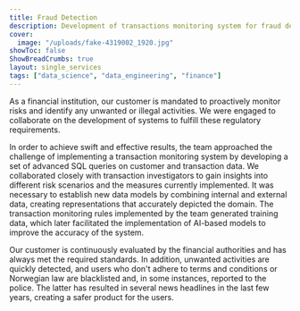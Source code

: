 ```yaml
---
title: Fraud Detection
description: Development of transactions monitoring system for fraud detection in financial institution
cover:
  image: "/uploads/fake-4319002_1920.jpg"
showToc: false
ShowBreadCrumbs: true
layout: single_services
tags: ["data_science", "data_engineering", "finance"]
---
```



As a financial institution, our customer is mandated to proactively monitor risks and
identify any unwanted or illegal activities.
We were engaged to collaborate on the development of systems to fulfill these regulatory requirements.

In order to achieve swift and effective results, the team approached the challenge of implementing a transaction
monitoring system by developing a set of advanced SQL queries on customer and transaction data.
We collaborated closely with transaction investigators to gain insights into different risk scenarios and
the measures currently implemented.
It was necessary to establish new data models by combining internal and external data, creating representations
that accurately depicted the domain.
The transaction monitoring rules implemented by the team generated training data, which later facilitated
the implementation of AI-based models to improve the accuracy of the system.

Our customer is continuously evaluated by the financial authorities and has always met the required standards.
In addition, unwanted activities are quickly detected, and users who don't adhere to terms and conditions
or Norwegian law are blacklisted and, in some instances, reported to the police.
The latter has resulted in several news headlines in the last few years, creating a safer product for the users.
